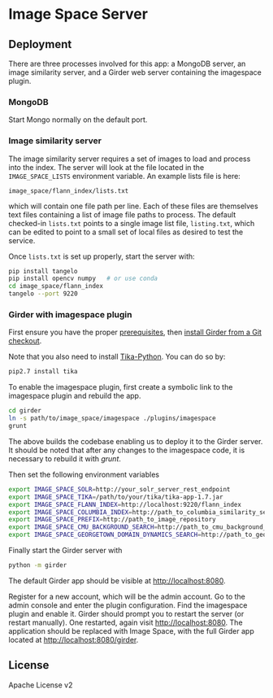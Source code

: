 # Image Space Server

## Deployment

There are three processes involved for this app: a MongoDB server,
an image similarity server,
and a Girder web server containing the imagespace plugin.

### MongoDB

Start Mongo normally on the default port.

### Image similarity server

The image similarity server requires a set of images to load and process into the index.
The server will look at the file located in the `IMAGE_SPACE_LISTS` environment variable.
An example lists file is here:
```
image_space/flann_index/lists.txt
```
which will contain one file path per line. Each of these files are themselves text files
containing a list of image file paths to process. The default checked-in `lists.txt` points
to a single image list file, `listing.txt`, which can be edited to point to a small set
of local files as desired to test the service.

Once `lists.txt` is set up properly, start the server with:

```bash
pip install tangelo
pip install opencv numpy   # or use conda
cd image_space/flann_index
tangelo --port 9220
```

### Girder with imagespace plugin

First ensure you have the proper [prerequisites](http://girder.readthedocs.org/en/latest/prerequisites.html),
then [install Girder from a Git checkout](http://girder.readthedocs.org/en/latest/installation.html#install-from-git-checkout).

Note that you also need to install [Tika-Python](http://github.com/chrismattmann/tika-python).
You can do so by:

```bash
pip2.7 install tika
```

To enable the imagespace plugin, first create a symbolic link to the imagespace plugin
and rebuild the app.

```bash
cd girder
ln -s path/to/image_space/imagespace ./plugins/imagespace
grunt
```

The above builds the codebase enabling us to deploy it to the Girder server. It should be noted that after 
any changes to the imagespace code, it is necessary to rebuild it with *grunt*. 

Then set the following environment variables

```bash
export IMAGE_SPACE_SOLR=http://your_solr_server_rest_endpoint
export IMAGE_SPACE_TIKA=/path/to/your/tika/tika-app-1.7.jar
export IMAGE_SPACE_FLANN_INDEX=http://localhost:9220/flann_index
export IMAGE_SPACE_COLUMBIA_INDEX=http://path_to_columbia_similarity_server                                   # to use Columbia similarity refinement
export IMAGE_SPACE_PREFIX=http://path_to_image_repository                                  
export IMAGE_SPACE_CMU_BACKGROUND_SEARCH=http://path_to_cmu_background_search_server                          # to use CMU background similarity refinement
export IMAGE_SPACE_GEORGETOWN_DOMAIN_DYNAMICS_SEARCH=http://path_to_georgetown_domain_dynamics_search_server  # to use Georgetowns domain dynamics similarity refinement
```

Finally start the Girder server with

```bash
python -m girder
```

The default Girder app should be visible at [http://localhost:8080](http://localhost:8080).

Register for a new account, which will be the admin account. Go to the admin console and enter the
plugin configuration. Find the imagespace plugin and enable it. Girder should prompt you to restart
the server (or restart manually). One restarted, again visit [http://localhost:8080](http://localhost:8080).
The application should be replaced with Image Space, with the full Girder app located at
[http://localhost:8080/girder](http://localhost:8080/girder).

## License

Apache License v2
